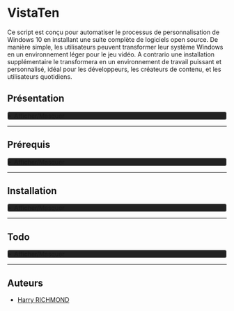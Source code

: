 
# VistaTen

Ce script est conçu pour automatiser le processus de personnalisation de Windows 10 en installant une suite complète de logiciels open source. De manière simple, les utilisateurs peuvent transformer leur système Windows en un environnement léger pour le jeu vidéo.
A contrario une installation supplémentaire le transformera en un environnement de travail puissant et personnalisé, idéal pour les développeurs, les créateurs de contenu, et les utilisateurs quotidiens.

## Présentation

<details style="background-color: #222222; border: 1px solid #ccc; border-radius: 4px;">
<summary>Afficher/Masquer</summary>

### Fonctionnalités

- **Installation Semi-Automatique** : Déployez votre environnement personnalisé avec le minimum d'intervention manuelle.
- **Suite Complète** : Le script inclut une suite minimale, idéal pour les joueurs de jeux-vidéos.
- **Suite Complète** : Le script inclut des logiciels pour le développement, la bureautique, le multimédia, et plus encore.
- **Open Source** : Tous (ou prou) les logiciels installés sont open source, garantissant transparence et respect de la vie privée.
- **Thème Préconfiguré** : Profitez d'un thème sobre et fonctionnel, conçu pour une expérience utilisateur optimale.

### Liste de logiciels

Une liste non exhaustive des logiciels inclus dans ce script :

- **Développement**: Codium, Git
- **Bureautique**: LibreOffice, Thunderbird
- **Multimédia**: GIMP, Kodi
- **Internet**: Floorp, FileZilla
- ...et beaucoup d'autres !

### Contributions

Les contributions sont les bienvenues ! Si vous avez des suggestions ou des améliorations, n'hésitez pas à soumettre une pull request ou à ouvrir une issue.

### License

Distribué sous la licence GPLv3. Voir `LICENSE` pour plus d'informations.
</details>

___

## Prérequis



<details style="background-color: #222222; border: 1px solid #ccc; border-radius: 4px;">
<summary>Afficher/Masquer</summary>

### Installer Windows 11

Vous avez besoin d'une installation fraîche de Windows 11 (à installer avant linux si vous voulez un dual boot).
Personnellement j'utilise Windows 11 Professionnel.

**N'INSTALLEZ PAS UNE VERSION N DE WINDOWS SI VOUS VOULEZ AVOIR LES CODECS PROPRIÉTAIRES, CAR SANS CES DERNIERS VOUS NE POURREZ LIRE LES VIDÉOS DANS LE NAVIGATEUR ETC**


#### Téléchargement

Télchargez l'iso depuis [le site de AtlasOS](https://docs.atlasos.net/getting-started/installation/#1-download-an-iso)
Choisir "Download Windows 11 24h2" et choisir la langue puis cliquez sur "submit"

Une fois téléchargé, mettre l'iso sur votre clef de ventoy et boot sur celle ci pour installer windows.

POUR MACHINE VIRTUELLE VIRTUALBOX
<details style="background-color: #222222; border: 1px solid #ccc; border-radius: 4px;">
<summary>Afficher/Masquer</summary>
Pensez à cocher `skip unatendeted`
</details>


une fois arrivé de connexion WIFI, **ne vous connectez pas sinon votre ordi sera lié automatiquement à un compte microsoft** pour des raisons de vie privée, je vous recommande de faire un compte local en bypassant l'obligation d'être connécté à internet pour installer window.  
Ouvrez un terminal avec `SHIFT + F10`, puis faites la commande suivante :

```powershell
oobe\BypassNRO
```

Juste après la dernière commande, il va relancer ce coup-ci vous pourrez passer outre la connexion.

Si ça marche pas, recommencez en coupant internet manuellement avec

```powershell
ipconfig /release
```

Et poursuivez l'installation de Windows.

### Drivers

Voilà, windows est bien installé, vous pouvez vous connecter au wifi ou au réseau, votre compte est bien en local.  

Attention à bien noter les étapes en notant quel matériel et quel driver vous installez, très utile en cas de soucis de driver

Sur la page `https://www.touslesdrivers.com/index.php?v_page=29`
Cliquez pour télécharger `Drivers_3.0.4.exe`
`Lancez Mes_Drivers_3.0.4.exe` et faites les installations de drivers
Installer et installer tous les drivers.

Faites les maj de windows update et de Microsoft Store

Ensuite, il faut valider avec `Win + X` puis `A`, tapez ensuite dans la fenêtre :

```powershell
irm https://get.activated.win | iex
```

Choisissez l'option `1`.
Si besoin allez dans `2` pour installer microsoft office.

POUR MACHINE VIRTUELLE VIRTUALBOX
<details style="background-color: #222222; border: 1px solid #ccc; border-radius: 4px;">
<summary>Afficher/Masquer</summary>
Une fois installé, allez sur `Aide A propos de virtualbox` pour voir la version, chez moi c'est `virtualbox 7.0.16`.

Donc en après avoir cherché [ici](https://download.virtualbox.org/virtualbox/), j'ai bien un `VBoxGuestAdditions_7.0.16.iso` dans `7.0.16`
Donc le lien est [https://download.virtualbox.org/virtualbox/7.0.16/VBoxGuestAdditions_7.0.16.iso](https://download.virtualbox.org/virtualbox/7.0.16/VBoxGuestAdditions_7.0.16.iso)

Le monter via "Prefiphérique/lecteurs optiques/choose a disk vile" et pointer "VBoxGuestAdditions_7.0.16.iso"

Faire l'installation, reboot, et on peut ejecter le cd après

Dans virtualbox, dans configuration/Général/avancé, activer bidirectionnel pour "presse papier partagé et pour "glisser dépooser"
</details>


### Installer AtlasOS

LA DOC :
https://docs.atlasos.net/getting-started/installation/

En gros c'est bon, vous pouvez aller sur [atlasos.net](https://atlasos.net/)


Cliquez sur `Get Started Now` et choisissez `I'm Following the guide, show me the downloads` en bas.  
Cliquer sur `ATLAS Playbook` pour le DL.  
Cliquer sur `AME Wizard` pour le DL

Aller dans les parametres de windows, puis "Windows Update", rechercher les màj, et les faire toute, y compris facultatices, jusqu'à ce qu'il n'y en ai plus du tout.  
Ouvrir le microsoft store pour tout Màj (dans le bouton latéral "telechargements").  
Penser à reboot et çà reverfier les màj de microsoft update et de microsoft store.  
Vérifiez une dernière fois que toutes les maj de windows sont faites.


Ensuite ouvrir `AME Wizard Beta.exe` depuis `AME Wizard Beta`.
Dans le repertoire `AtlasPlaybook_v0.4.1` glissez `AtlasPlaybook_v*.*.*.apbx` dans la fenetre de l'app `AME WIZARD`, puis suivez les instructions.

Poursuivez l'installation, choisissez waterfox comme navigateur. A la fin il va reboot de lui même.

### Dernier néttoyage de Windows

Au reboot, Atlas sera installé. Mais on va poursuivre un peu plus.

Ensuite faire :  
```powershell
& ([scriptblock]::Create((irm "https://debloat.raphi.re/")))
```

Choisissez l'option 1.

Ensuite il faut utiliser `O&O ShutUp10++` depuis [leur site](https://www.oo-software.com/en/shutup10).
Ensuite lancez le et dans `Actions` choisissez `Appliquer tous les paramètres recommendés` (il vous faudra le refaire à chaque màj de windows)  
Fermez `O&O ShutUp10++` et acceptez de redémarrer quand il vous le propose.
</details>

___

## Installation


<details style="background-color: #222222; border: 1px solid #ccc; border-radius: 4px;">
<summary>Afficher/Masquer</summary>

Téléchargez [la dernière version de VistaTen](https://github.com/RogerBytes/VistaTen/releases/latest).  
Décompressez l'archive.

### 1. Utilitaires  basiques

copiez `Outils` dans `C:\Program Files`  
Créez 4 dossier de téléchargement dans le dossier `Téléchargements` :  
- Téléchargements navigateur
- Téléchargements JD
- Téléchargements torrent
- Téléchargements ferdium

Dans `Installeurs` installez `nexus dock`, copiez `wsbackup.wbk` dans `C:\Users\Public\Documents\Winstep\Backup`  
et importez les réglages dans l' avant dernière fenêtre d'options (`CTRL` + `clic droit` et `Préférences`) avec le bouton `Restaurer` (il sera caché pour l'instant, c'est normal).  
Décompressez `FoxitPDFReader20232_L10N_Setup_Prom.7z.001` avec `nanazip` et installez `JDownloaderSetup.exe`, `FoxitPDFReader20232_L10N_Setup_Prom.exe` et `pCloud_Windows_3.11.17_x64.exe` 

Dans jdownloader faire l'importation des options : dans `Fichier` choisissez `Export/Import` et `Importez les paramètres` et choisissez `JD2-Dark-Theme.jd2backup`, pensez à corriger le chemin de téléchargements.

**En passant, ne déplacez le dossier utilisateur sur une autre partition, j'ai déjà voulu le faire dans l'espoir de fusionner mes dossier user entre mon système linux et mon système windows, ça va détruire tous les liens logiques de windows en rendre inutilisable de nombreuses applications**


### 2. Chocolatey

Infos depuis [cette page](https://chocolatey.org/install#individual)

`WIN+X` puis `A`, ça ouvre le PowerShell

On vérifie si  `Get-ExecutionPolicy` retourne "Unrestricted" sinon utiliser la commande `Set-ExecutionPolicy AllSigned` ou `Set-ExecutionPolicy Bypass -Scope Process`

Ensuite lancer l'installation avec :
```powershell
Set-ExecutionPolicy Bypass -Scope Process -Force; [System.Net.ServicePointManager]::SecurityProtocol = [System.Net.ServicePointManager]::SecurityProtocol -bor 3072; iex ((New-Object System.Net.WebClient).DownloadString('https://community.chocolatey.org/install.ps1'))
```

Lancez `install executer en tant qu'administrateur.bat` via `clic droit` et `executer en mode administrateur`


### 3. Winget



Dans le powershell en administrateur (`WIN` + `X` puis `A`), importez les pré réglages avec

```powershell
winget import -i "C:\Program Files\Outils\winget.json" --accept-package-agreements --accept-source-agreements
winget install --id 9WZDNCRDR0C2  --accept-package-agreements --accept-source-agreements
```

Le faire au moins 2x de suite pour être sûr d'avoir tout récupéré, en ce moment se relance seulement portmaster.

Facultatif, si vous voulez exporter votre propre liste d'app :

```powershell
winget export "C:\Program Files\Outils\winget.json"
```

(information) Commande pour lister les dépôts dans le terminal :

```batch
winget search | sort
```

#### Open Shell

Ouvrir open shell (il suffit de cliquer sur le menu de windows pour qu'il apparaisse), aller dans ses paramètres, activer `show all settings` et aller dans l'onglet `Main Menu`, dans la partie (la première) `All Programs style` cocher `Open Automatically`

Puis ok, fermer, allez dans
`C:\Program Files\Open-Shell\`

et supprimer : 
- `ClassicExplorer64.dll`
- `ClassicExplorer32.dll`

Et lancez `XnView MP` depuis le menu et faite les confirmations du premier démarrage, mettez le par défaut si demandé.

### 4. Lecteur PDF

Lancez Foxit reader.

Aller dans `File/Preferences`  
`Language` et cochez `Use system local language` puis `OK` et `Restart Now`  
Aller dans `Fichiers/Préférences`  
Dans `Accessibilité`  
Cocher `Remplacer les couleurs du document`  
Cocher `Couleur personnalisé`  
Mettre arrière-plan de page en noir  
Mettre texte du document en blanc  
Aller dans l'onglet `Général`  
Tout en bas tout décocher dans l'encadré `Démarrage de l'application`  
Cocher `Désactiver toutes les fonctionnalités qui exigent une connexion à internet`  
Cliquer sur `OK` et quitter  
Allez en haut à gauche, Fichier, `Apparence`, et choisir `sombre`  

### 5. Cmder

Ouvrez Cmder, allez dans les options avec 'Win+Alt+P"

Allez dans "General>Confirm" et décochez le dernier de la liste (dans "miscellaneous") :
"Show '...brought ConEmu OnTop. Revert' confirmation box"

Cliquez sur "Save settings"

Redémmarez

après reboot faire une màj avec

```batch
clink update
```

Win+Alt+P et aller dans "General/Confirm"
et décochez en bas "Show`...brought ConEmu OnTop. Revert ?` confirmation box.

Ensuite
dans "General" aller à "Choose your startup task" et mettez
{PowerShell::PowerShell as Admin}

### 6. Icônes et souris

Allez dans
`C:\Program Files\Outils\icones\Souris theme la capitaine`
'Clic droit' sur "install.inf" et "Installer"
Ensuite clic droit sur le bureau et choisissez "personnaliser", puis dans "Thèmes" et
cliquez sur "Curseur de la souris"
Pointez le fichier "install.inf" se trouvant dans le dossier "souris"
Dans l'onglet "Pointeurs" choisissez dans "Modèles" le thème "Capitaine Cursors"
Dans l'onglet "Options du pointeur" décochez "Améliorer la précision du pointeur"
Profitez en pour régler la vitesse de votre souris si besoin (800 dps est bien en passant
si vous avez un logiciel tier)
Cliquez sur "Appliquer" et "OK"

`C:\Program Files\Outils\icones\7tsp GUI v0.6(2019).exe`
Cliquez sur "ajouter un pack" et dans
C:\Program Files\Outils\icones
Choisissez "7TSP Kora"
Ensuite cliquez sur "Démarrage" en bas à droite.
L'ordi redémmarre avec les nouvelles icones.

### 7. Menu démarrer

Et faites un backup de menu démarrer start menu

`C:\ProgramData\Microsoft\Windows\Start Menu`

`%USERPROFILE%\AppData\Roaming\Microsoft\Windows\Start Menu`
dans
`C:\Program Files\Outils\Backup Menu demarrer`

Ensuite pouvez nettoyer la liste des applications sans craintes dans les deux dossiers.

### 8. Fix pour regroupement auto de l'explorateur de fichiers

Téléchez ce [logiciel](https://lesferch.github.io/WinSetView/

Lancer "WinSetView-Setup.exe" et faire l'installation

Lance-le.

Il suffit de regarder la 1er partie "Global"
Le mettre sur "Détails", le par groupe est sur (Aucun), il suffit de cliquer sur le bouton "Soumettre", ça va régler la vue pour l'explorateur

Ca évite, dans l'explorateur, de faire à chaque dossier : 'clic droit'/Regrouper par/Aucun


### 9. Plugin son

déplacer ear trumpet aussi
Dans la barre du haut allez dans le sous menu masqué et remplacer l'icone du son par celle de ear trumpet


### 10. Derniers réglages du menu OpenShell




ENSUITE installer StartIsBack avec la commande

```powershell
winget install StartIsBack.StartAllBack --scope machine
```


Les options de StartAllBlack s'ouvrent (sinon les ouvrir depuis
C:\Program Files\StartAllBack et StartAllBackCfg.exe )

allez dans l'onglet "Démarrer" et décochez (tout en haut la 1ere options) "Utiliser le menu démarrer classique amélioré"

Faites les réglages de barre, à ajouter dans les modif dureadme VERFIER CE QUI SUIT ----> -> ->
Dans startallback  
démarrer -> cocher tout sauf "Ouvrir le menu de recherche Windows pour voir plus détails"  
Barre des tâches -> Taille des icone "S" Marge des icone "S", Emplacement de la barre des tâches à l'écran" : Haut, et "Centrer les icones de programmes" (séparé du bouton de démarrage)  
Icones de la barre des tâches -> Dans activer ou descativer des icones systeme activer tout sauf la loupe, clavier tactile et le stylet;  
	tout activer sauf "Panneau de détails dans la zone inférieure" et "Appliquer la couleur d'accentuation système sur tous les éléments", et mettre "XL" pour la marge des icones  
Explorateur -> tout activer sauf "Panneau de détails dans la zone inférieure" et "Appliquer la couleur d'accentuation système sur tous les éléments", choisir barre de commande de windows 7  

Sinon pour améliorer l'explorateur dans le dossier atlas c'est dans `4. iNTRERFACE TWEAKS/Start Menu/` et lancer "ExplorerPatcher" pour l'installer  
ET AUSSI LE TAKE OWNERSHIPT DANS "4. iNTRERFACE TWEAKS/CONTEXT MENU/`"


</details>

___________________________________________________________________________

## Todo

<details style="background-color: #222222; border: 1px solid #ccc; border-radius: 4px;">
<summary>Afficher/Masquer</summary>

1. Faire un script de customisation pour une nouvelle session
2. Faire un script pour rétablir les customisations de thème après une upgrade hasardeuse
3. Corriger le lien des MDP de Vivaldi, et ajouter les options corrigées de ~/.config/vivaldi à l'archive
4. Supprimer du .hidden le dossier Games
5. Refaire le lisez-moi
6. Faire la liste de toutes les applications
7. Faire une application simple pour changer sa version de Java
8. Faire un dossier ToDO pour simplifier la gestion projet

</details>

___________________________________________________________________________

## Auteurs

- [Harry RICHMOND](https://github.com/RogerBytes)
